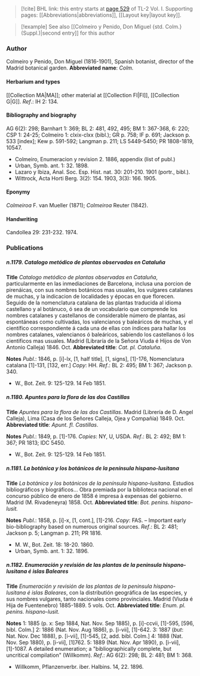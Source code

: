 > [!cite] BHL link: this entry starts at [page 529](https://www.biodiversitylibrary.org/page/33120660) of TL-2 Vol. I.
> Supporting pages: [[Abbreviations|abbreviations]], [[Layout key|layout key]].

> [!example] See also [[Colmeiro y Penido, Don Miguel {std. Colm.} (Suppl.)|second entry]] for this author

### Author

Colmeiro y Penido, Don Miguel (1816-1901), Spanish botanist, director of the Madrid botanical garden. 
**Abbreviated name**: *Colm.*

#### Herbarium and types

[[Collection MA|MA]]; other material at [[Collection FI|FI]], [[Collection G|G]].
*Ref*.: IH 2: 134.

#### Bibliography and biography

AG 6(2): 298; Barnhart 1: 369; BL 2: 481, 492, 495; BM 1: 367-368, 6: 220; CSP 1: 24-25; Colmeiro 1: clxix-clxx (bibl.); GR p. 758; IF p. 691; Jackson p. 533 \[index\]; Kew p. 591-592; Langman p. 211; LS 5449-5450; PR 1808-1819, 10547.
- Colmeiro, Enumeracion y revision 2. 1886, appendix (list of publ.)
- Urban, Symb. ant. 1: 32. 1898.
- Lazaro y Ibiza, Anal. Soc. Esp. Hist. nat. 30: 201-210. 1901 (portr., bibl.).
- Wittrock, Acta Horti Berg. 3(2): 154. 1903, 3(3): 166. 1905.

#### Eponymy

*Colmeiroa* F. van Mueller (1871); *Colmeiroa* Reuter (1842).

#### Handwriting

Candollea 29: 231-232. 1974.

### Publications

##### n.1179. Catalogo metódico de plantas observadas en Cataluña

**Title**
*Catalogo metódico de plantas observadas en Cataluña*, particularmente en las inmediaciones de Barcelona, inclusa una porcion de pirenáicas, con sus nombres botánicos mas usuales, los vulgares catalanes de muchas, y la indicacion de localidades y épocas en que florecen. Seguido de la nomenclatura catalana de las plantas traducida al idioma castellano y al botánuco, ó sea de un vocabulario que comprende los nombres catalanes y castellanos de considerable número de plantas, asi espontáneas como cultivadas, los valencianos y baleáricos de muchas, y el científico correspondiente á cada una de ellas con índices para hallar los nombres catalanes, valencianos ó baleáricos, sabiendo los castellanos ó los cientificos mas usuales. Madrid (Libraría de la Señora Viuda é Hijos de Von Antonio Calleja) 1846. Oct.
**Abbreviated title**: *Cat. pl. Cataluña*.

**Notes**
*Publ*.: 1846, p. \[i\]-lx, \[1, half title\], \[1, signs\], \[1\]-176, Nomenclatura catalana \[1\]-131, \[132, err.\] *Copy*: HH.
*Ref*.: BL 2: 495; BM 1: 367; Jackson p. 340.
- W., Bot. Zeit. 9: 125-129. 14 Feb 1851.

##### n.1180. Apuntes para la flora de las dos Castillas

**Title**
*Apuntes para la flora de las dos Castillas*. Madrid (Librería de D. Angel Calleja), Lima (Casa de los Señores Calleja, Ojea y Compañía) 1849. Oct.
**Abbreviated title**: *Apunt. fl. Castillas*.

**Notes**
*Publ*.: 1849, p. \[1\]-176. *Copies*: NY, U, USDA.
*Ref*.: BL 2: 492; BM 1: 367; PR 1813; IDC 5450.
- W., Bot. Zeit. 9: 125-129. 14 Feb 1851.

##### n.1181. La botánica y los botánicos de la península hispano-lusitana

**Title**
*La botánica y los botánicos de la península hispano-lusitana*. Estudios bibliográficos y biográficos... Obra premiada por la biblioteca nacional en el concurso público de enero de 1858 é impresa à expensas del gobierno. Madrid (M. Rivadeneyra) 1858. Oct.
**Abbreviated title**: *Bot. penins. hispano-lusit.*

**Notes**
*Publ*.: 1858, p. \[i\]-x, \[1, cont.\], \[1\]-216. *Copy*: FAS. – Important early bio-bibliography based on numerous original sources.
*Ref*.: BL 2: 481; Jackson p. 5; Langman p. 211; PR 1816.
- M. W., Bot. Zeit. 18: 18-20. 1860.
- Urban, Symb. ant. 1: 32. 1896.

##### n.1182. Enumeración y revisión de las plantas de la peninsula hispano-lusitana é islas Baleares

**Title**
*Enumeración y revisión de las plantas de la peninsula hispano-lusitana é islas Baleares*, con la distributión geográfica de las especies, y sus nombres vulgares, tanto nacionales como provinciales. Madrid (Viuda é Hija de Fuentenebro) 1885-1889. 5 vols. Oct.
**Abbreviated title**: *Enum. pl. penins. hispano-lusit.*

**Notes**
1: 1885 (p. x: Sep 1884, Nat. Nov. Sep 1885), p. \[i\]-ccvii, \[1\]-595, \[596, bibl. Colm.\] 2: 1886 (Nat. Nov. Aug 1886), p. \[i-vii\], \[1\]-642.
3: 1887 (*but*: Nat. Nov. Dec 1888), p. \[i-vii\], \[1\]-545, \[2, add. bibl. Colm.\] 4: 1888 (Nat. Nov. Sep 1880), p. \[i-vii\], \[1\]762.
5: 1889 (Nat. Nov. Apr 1890), p. \[i-vii\], \[1\]-1087.
A detailed enumeration; a "bibliographically complete, but uncritical compilation"
(Willkomm).
*Ref*.: AG 6(2): 298; BL 2: 481; BM 1: 368.
- Willkomm, Pflanzenverbr. iber. Halbins. 14, 22. 1896.

